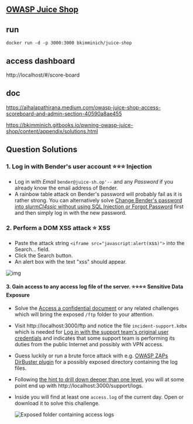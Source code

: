 ## [OWASP Juice Shop](https://github.com/bkimminich/juice-shop)

## run

```
docker run -d -p 3000:3000 bkimminich/juice-shop
```

## access dashboard 

http://localhost/#/score-board

## doc


https://aihalapathirana.medium.com/owasp-juice-shop-access-scoreboard-and-admin-section-40590a8ae455

https://bkimminich.gitbooks.io/pwning-owasp-juice-shop/content/appendix/solutions.html


## Question Solutions

### 1. Log in with Bender's user account ⭐️⭐️⭐️ Injection
* Log in with *Email* `bender@juice-sh.op'--` and any *Password* if you already know the email address of Bender.
* A rainbow table attack on Bender's password will probably fail as it is rather strong. You can alternatively solve [Change Bender's password into *slurmCl4ssic* without using SQL Injection or Forgot Password](https://bkimminich.gitbooks.io/pwning-owasp-juice-shop/content/appendix/solutions.html#change-benders-password-into-slurmcl4ssic-without-using-sql-injection-or-forgot-password) first and then simply log in with the new password.

### 2. Perform a DOM XSS attack ⭐️ XSS
* Paste the attack string `<iframe src="javascript:alert(`xss`)">` into the Search... field.
* Click the Search button.
* An alert box with the text "xss" should appear.

![img](https://bkimminich.gitbooks.io/pwning-owasp-juice-shop/content/appendix/img/xss1_alert.png)

#### 3. Gain access to any access log file of the server. ⭐️⭐️⭐️⭐ ️Sensitive Data Exposure

- Solve the [Access a confidential document](https://bkimminich.gitbooks.io/pwning-owasp-juice-shop/content/appendix/solutions.html#access-a-confidential-document) or any related challenges which will bring the exposed `/ftp` folder to your attention.

- Visit http://localhost:3000/ftp and notice the file `incident-support.kdbx` which is needed for [Log in with the support team's original user credentials](https://bkimminich.gitbooks.io/pwning-owasp-juice-shop/content/part2/security-misconfiguration.html#log-in-with-the-support-teams-original-user-credentials) and indicates that some support team is performing its duties from the public Internet and possibly with VPN access.

- Guess luckily or run a brute force attack with e.g. [OWASP ZAPs DirBuster plugin](https://github.com/zaproxy/zap-extensions/tree/beta/src/org/zaproxy/zap/extension/bruteforce) for a possibly exposed directory containing the log files.

- Following [the hint to drill down deeper than one level](https://bkimminich.gitbooks.io/pwning-owasp-juice-shop/content/part2/sensitive-data-exposure.html#gain-access-to-any-access-log-file-of-the-server), you will at some point end up with http://localhost:3000/support/logs.

- Inside you will find at least one `access.log` of the current day. Open or download it to solve this challenge.

  ![Exposed folder containing access logs](https://bkimminich.gitbooks.io/pwning-owasp-juice-shop/content/appendix/img/access-log_folder.png)



